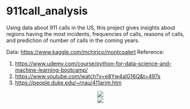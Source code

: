 # 911call_analysis
Using data about 911 calls in the US, this project gives insights about regions having the most incidents, frequencies of calls, reasons of calls, and prediction of number of calls in the coming years.

Data: https://www.kaggle.com/mchirico/montcoalert
Reference: 
1. https://www.udemy.com/course/python-for-data-science-and-machine-learning-bootcamp/
2. https://www.youtube.com/watch?v=e8Yw4alG16Q&t=497s
3. https://people.duke.edu/~rnau/411arim.htm

<center><img src="https://github.com/Emmyphung/portfolio/blob/master/images/911calls_barplot.png"/><center>
<center><img src=" https://github.com/Emmyphung/portfolio/blob/master/images/911calls_heatmap.png"/><center>
<br>

